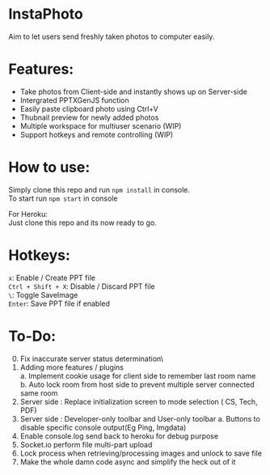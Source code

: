 # **InstaPhoto**
Aim to let users send freshly taken photos to computer easily.


# Features:
- Take photos from Client-side and instantly shows up on Server-side
- Intergrated PPTXGenJS function
- Easily paste clipboard photo using Ctrl+V
- Thubnail preview for newly added photos 
- Multiple workspace for multiuser scenario (WIP)
- Support hotkeys and remote controlling (WIP)

# How to use:

Simply clone this repo and run `npm install` in console.\
To start run `npm start` in console

For Heroku:\
Just clone this repo and its now ready to go. 

# Hotkeys:

`x`: Enable / Create PPT file\
`Ctrl + Shift + X`: Disable / Discard PPT file\
`\`: Toggle SaveImage\
`Enter`: Save PPT file if enabled


# To-Do:
 0. Fix inaccurate server status determination\
 1. Adding more features / plugins\
	a. Implement cookie usage for client side to remember last room name\
	b. Auto lock room from host side to prevent multiple server connected same room
 2. Server side : Replace initialization screen to mode selection ( CS, Tech, PDF)
 3. Server side : Developer-only toolbar and User-only toolbar
    a. Buttons to disable specific console output(Eg Ping, Imgdata)
 4. Enable console.log send back to heroku for debug purpose
 5. Socket.io perform file multi-part upload 
 6. Lock process when retrieving/processing images and unlock to save file
 99. Make the whole damn code async and simplify the heck out of it
